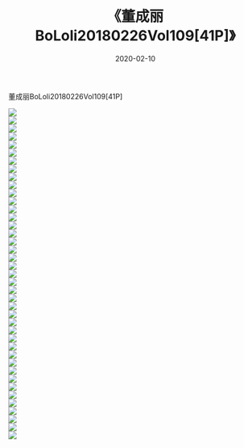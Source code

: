 ﻿---
layout: post
title:  《董成丽BoLoli20180226Vol109[41P]》
date:   2020-02-10
img: http://img.660000.xyz/Sharelink/唯美/2020/董成丽BoLoli20180226Vol109[41P]/000.jpg
categories: [美女, 清纯, 唯美]
---

董成丽BoLoli20180226Vol109[41P]

  ![](http://img.660000.xyz/Sharelink/唯美/2020/董成丽BoLoli20180226Vol109[41P]/001.jpg) <br> ![](http://img.660000.xyz/Sharelink/唯美/2020/董成丽BoLoli20180226Vol109[41P]/002.jpg) <br> ![](http://img.660000.xyz/Sharelink/唯美/2020/董成丽BoLoli20180226Vol109[41P]/003.jpg) <br> ![](http://img.660000.xyz/Sharelink/唯美/2020/董成丽BoLoli20180226Vol109[41P]/004.jpg) <br> ![](http://img.660000.xyz/Sharelink/唯美/2020/董成丽BoLoli20180226Vol109[41P]/005.jpg) <br> ![](http://img.660000.xyz/Sharelink/唯美/2020/董成丽BoLoli20180226Vol109[41P]/006.jpg) <br> ![](http://img.660000.xyz/Sharelink/唯美/2020/董成丽BoLoli20180226Vol109[41P]/007.jpg) <br> ![](http://img.660000.xyz/Sharelink/唯美/2020/董成丽BoLoli20180226Vol109[41P]/008.jpg) <br> ![](http://img.660000.xyz/Sharelink/唯美/2020/董成丽BoLoli20180226Vol109[41P]/009.jpg) <br> ![](http://img.660000.xyz/Sharelink/唯美/2020/董成丽BoLoli20180226Vol109[41P]/010.jpg) <br> ![](http://img.660000.xyz/Sharelink/唯美/2020/董成丽BoLoli20180226Vol109[41P]/011.jpg) <br> ![](http://img.660000.xyz/Sharelink/唯美/2020/董成丽BoLoli20180226Vol109[41P]/012.jpg) <br> ![](http://img.660000.xyz/Sharelink/唯美/2020/董成丽BoLoli20180226Vol109[41P]/013.jpg) <br> ![](http://img.660000.xyz/Sharelink/唯美/2020/董成丽BoLoli20180226Vol109[41P]/014.jpg) <br> ![](http://img.660000.xyz/Sharelink/唯美/2020/董成丽BoLoli20180226Vol109[41P]/015.jpg) <br> ![](http://img.660000.xyz/Sharelink/唯美/2020/董成丽BoLoli20180226Vol109[41P]/016.jpg) <br> ![](http://img.660000.xyz/Sharelink/唯美/2020/董成丽BoLoli20180226Vol109[41P]/017.jpg) <br> ![](http://img.660000.xyz/Sharelink/唯美/2020/董成丽BoLoli20180226Vol109[41P]/018.jpg) <br> ![](http://img.660000.xyz/Sharelink/唯美/2020/董成丽BoLoli20180226Vol109[41P]/019.jpg) <br> ![](http://img.660000.xyz/Sharelink/唯美/2020/董成丽BoLoli20180226Vol109[41P]/020.jpg) <br> ![](http://img.660000.xyz/Sharelink/唯美/2020/董成丽BoLoli20180226Vol109[41P]/021.jpg) <br> ![](http://img.660000.xyz/Sharelink/唯美/2020/董成丽BoLoli20180226Vol109[41P]/022.jpg) <br> ![](http://img.660000.xyz/Sharelink/唯美/2020/董成丽BoLoli20180226Vol109[41P]/023.jpg) <br> ![](http://img.660000.xyz/Sharelink/唯美/2020/董成丽BoLoli20180226Vol109[41P]/024.jpg) <br> ![](http://img.660000.xyz/Sharelink/唯美/2020/董成丽BoLoli20180226Vol109[41P]/025.jpg) <br> ![](http://img.660000.xyz/Sharelink/唯美/2020/董成丽BoLoli20180226Vol109[41P]/026.jpg) <br> ![](http://img.660000.xyz/Sharelink/唯美/2020/董成丽BoLoli20180226Vol109[41P]/027.jpg) <br> ![](http://img.660000.xyz/Sharelink/唯美/2020/董成丽BoLoli20180226Vol109[41P]/028.jpg) <br> ![](http://img.660000.xyz/Sharelink/唯美/2020/董成丽BoLoli20180226Vol109[41P]/029.jpg) <br> ![](http://img.660000.xyz/Sharelink/唯美/2020/董成丽BoLoli20180226Vol109[41P]/030.jpg) <br> ![](http://img.660000.xyz/Sharelink/唯美/2020/董成丽BoLoli20180226Vol109[41P]/031.jpg) <br> ![](http://img.660000.xyz/Sharelink/唯美/2020/董成丽BoLoli20180226Vol109[41P]/032.jpg) <br> ![](http://img.660000.xyz/Sharelink/唯美/2020/董成丽BoLoli20180226Vol109[41P]/033.jpg) <br> ![](http://img.660000.xyz/Sharelink/唯美/2020/董成丽BoLoli20180226Vol109[41P]/034.jpg) <br> ![](http://img.660000.xyz/Sharelink/唯美/2020/董成丽BoLoli20180226Vol109[41P]/035.jpg) <br> ![](http://img.660000.xyz/Sharelink/唯美/2020/董成丽BoLoli20180226Vol109[41P]/036.jpg) <br> ![](http://img.660000.xyz/Sharelink/唯美/2020/董成丽BoLoli20180226Vol109[41P]/037.jpg) <br> ![](http://img.660000.xyz/Sharelink/唯美/2020/董成丽BoLoli20180226Vol109[41P]/038.jpg) <br> ![](http://img.660000.xyz/Sharelink/唯美/2020/董成丽BoLoli20180226Vol109[41P]/039.jpg) <br> ![](http://img.660000.xyz/Sharelink/唯美/2020/董成丽BoLoli20180226Vol109[41P]/040.jpg) <br> ![](http://img.660000.xyz/Sharelink/唯美/2020/董成丽BoLoli20180226Vol109[41P]/041.jpg) <br>